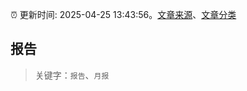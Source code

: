 :alarm_clock: 更新时间: 2025-04-25 13:43:56。[文章来源](/README.md)、[文章分类](/TAGS.md)

## 报告


> 关键字：`报告`、`月报`



